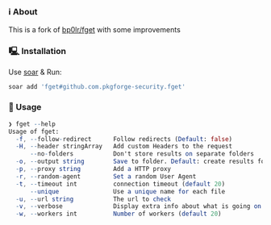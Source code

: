 ### ℹ️ About
This is a fork of [bp0lr/fget](https://github.com/bp0lr/fget) with some improvements

### 🖳 Installation
Use [soar](https://github.com/pkgforge/soar) & Run:
```bash
soar add 'fget#github.com.pkgforge-security.fget'
```

### 🧰 Usage
```mathematica
❯ fget --help
Usage of fget:
  -f, --follow-redirect      Follow redirects (Default: false)
  -H, --header stringArray   Add custom Headers to the request
      --no-folders           Don't store results on separate folders
  -o, --output string        Save to folder. Default: create results folder which will include a folder for each target
  -p, --proxy string         Add a HTTP proxy
  -r, --random-agent         Set a random User Agent
  -t, --timeout int          connection timeout (default 20)
      --unique               Use a unique name for each file
  -u, --url string           The url to check
  -v, --verbose              Display extra info about what is going on
  -w, --workers int          Number of workers (default 20)
```